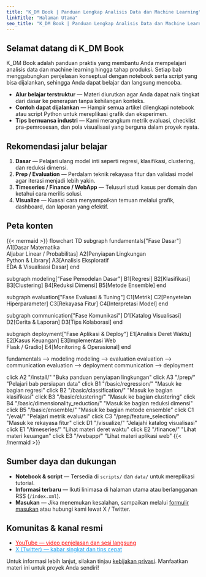 ```yaml
---
title: "K_DM Book | Panduan Lengkap Analisis Data dan Machine Learning"
linkTitle: "Halaman Utama"
seo_title: "K_DM Book | Panduan Lengkap Analisis Data dan Machine Learning"
---
```

## Selamat datang di K_DM Book
K_DM Book adalah panduan praktis yang membantu Anda mempelajari analisis data dan machine learning hingga tahap produksi. Setiap bab menggabungkan penjelasan konseptual dengan notebook serta script yang bisa dijalankan, sehingga Anda dapat belajar dan langsung mencoba.

- **Alur belajar terstruktur** — Materi diurutkan agar Anda dapat naik tingkat dari dasar ke penerapan tanpa kehilangan konteks.
- **Contoh dapat dijalankan** — Hampir semua artikel dilengkapi notebook atau script Python untuk mereplikasi grafik dan eksperimen.
- **Tips bernuansa industri** — Kami merangkum metrik evaluasi, checklist pra-pemrosesan, dan pola visualisasi yang berguna dalam proyek nyata.

## Rekomendasi jalur belajar
1. **Dasar** — Pelajari ulang model inti seperti regresi, klasifikasi, clustering, dan reduksi dimensi.
2. **Prep / Evaluation** — Perdalam teknik rekayasa fitur dan validasi model agar iterasi menjadi lebih yakin.
3. **Timeseries / Finance / WebApp** — Telusuri studi kasus per domain dan ketahui cara merilis solusi.
4. **Visualize** — Kuasai cara menyampaikan temuan melalui grafik, dashboard, dan laporan yang efektif.

## Peta konten
{{< mermaid >}}
flowchart TD
  subgraph fundamentals["Fase Dasar"]
    A1[Dasar Matematika<br>Aljabar Linear / Probabilitas]
    A2[Penyiapan Lingkungan<br>Python & Library]
    A3[Analisis Eksploratif<br>EDA & Visualisasi Dasar]
  end

  subgraph modeling["Fase Pemodelan Dasar"]
    B1[Regresi]
    B2[Klasifikasi]
    B3[Clustering]
    B4[Reduksi Dimensi]
    B5[Metode Ensemble]
  end

  subgraph evaluation["Fase Evaluasi & Tuning"]
    C1[Metrik]
    C2[Penyetelan Hiperparameter]
    C3[Rekayasa Fitur]
    C4[Interpretasi Model]
  end

  subgraph communication["Fase Komunikasi"]
    D1[Katalog Visualisasi]
    D2[Cerita & Laporan]
    D3[Tips Kolaborasi]
  end

  subgraph deployment["Fase Aplikasi & Deploy"]
    E1[Analisis Deret Waktu]
    E2[Kasus Keuangan]
    E3[Implementasi Web<br>Flask / Gradio]
    E4[Monitoring & Operasional]
  end

  fundamentals --> modeling
  modeling --> evaluation
  evaluation --> communication
  evaluation --> deployment
  communication --> deployment

  click A2 "/install/" "Buka panduan penyiapan lingkungan"
  click A3 "/prep/" "Pelajari bab persiapan data"
  click B1 "/basic/regression/" "Masuk ke bagian regresi"
  click B2 "/basic/classification/" "Masuk ke bagian klasifikasi"
  click B3 "/basic/clustering/" "Masuk ke bagian clustering"
  click B4 "/basic/dimensionality_reduction/" "Masuk ke bagian reduksi dimensi"
  click B5 "/basic/ensemble/" "Masuk ke bagian metode ensemble"
  click C1 "/eval/" "Pelajari metrik evaluasi"
  click C3 "/prep/feature_selection/" "Masuk ke rekayasa fitur"
  click D1 "/visualize/" "Jelajahi katalog visualisasi"
  click E1 "/timeseries/" "Lihat materi deret waktu"
  click E2 "/finance/" "Lihat materi keuangan"
  click E3 "/webapp/" "Lihat materi aplikasi web"
{{< /mermaid >}}

## Sumber daya dan dukungan
- **Notebook & script** — Tersedia di `scripts/` dan `data/` untuk mereplikasi tutorial.
- **Informasi terbaru** — Ikuti linimasa di halaman utama atau berlangganan RSS (`/index.xml`).
- **Masukan** — Jika menemukan kesalahan, sampaikan melalui [formulir masukan](https://kdm.hatenablog.jp/entry/issue) atau hubungi kami lewat X / Twitter.

## Komunitas & kanal resmi
- <a href="https://www.youtube.com/@K_DM" style="color:#FF0000;"><i class="fab fa-fw fa-youtube"></i> YouTube — video penjelasan dan sesi langsung</a>
- <a href="https://twitter.com/_K_DM" style="color:#1DA1F2;"><i class="fab fa-fw fa-twitter"></i> X (Twitter) — kabar singkat dan tips cepat</a>

Untuk informasi lebih lanjut, silakan tinjau [kebijakan privasi](https://kdm.hatenablog.jp/privacy-policy). Manfaatkan materi ini untuk proyek Anda sendiri!

